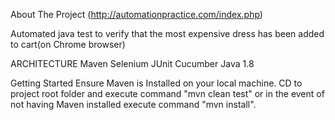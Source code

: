 About The Project (http://automationpractice.com/index.php)

Automated java test to verify that the most expensive dress has been added to cart(on Chrome browser)

ARCHITECTURE
Maven
Selenium
JUnit
Cucumber
Java 1.8

Getting Started
Ensure Maven is Installed on your local machine.
CD to project root folder and execute command "mvn clean test" or in the event
of not having Maven installed execute command "mvn install".





